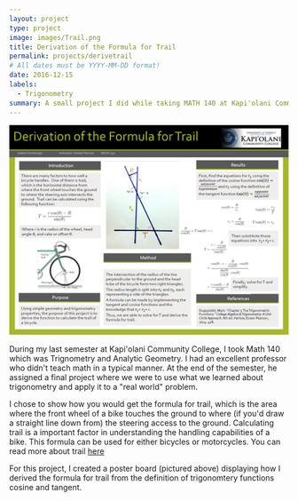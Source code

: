 ```yaml
---
layout: project
type: project
image: images/Trail.png
title: Derivation of the Formula for Trail
permalink: projects/derivetrail
# All dates must be YYYY-MM-DD format!
date: 2016-12-15
labels:
  - Trigonometry
summary: A small project I did while taking MATH 140 at Kapi'olani Community College. I demonstrate how to derive the formula for tail using trigonometry functions.
---
```


<img class="ui image" src="../images/TrailProject.png">

During my last semester at Kapi'olani Community College, I took Math 140 which was Trignometry and Analytic Geometry. I had an excellent professor who didn't teach math in a typical manner. At the end of the semester, he assigned a final project where we were to use what we learned about trigonometry and apply it to a "real world" problem.

I chose to show how you would get the formula for trail, which is the area where the front wheel of a bike touches the ground to where (if you'd draw a straight line down from) the steering access to the ground. Calculating trail is a important factor in understanding the handling capabilities of a bike. This formula can be used for either bicycles or motorcycles. You can read more about trail [here](https://en.wikipedia.org/wiki/Bicycle_and_motorcycle_geometry#Trail)

For this project, I created a poster board (pictured above) displaying how I derived the formula for trail from the definition of trigonomtery functions cosine and tangent.
